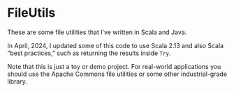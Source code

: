 # FileUtils

These are some file utilities that I’ve written in Scala and Java.

In April, 2024, I updated some of this code to use Scala 2.13
and also Scala “best practices,” such as returning the results
inside `Try`.

Note that this is just a toy or demo project. For real-world 
applications you should use the Apache Commons file utilities
or some other industrial-grade library.

